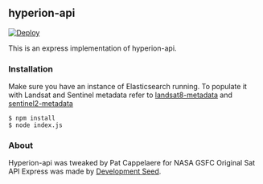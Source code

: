 ## hyperion-api

[![Deploy](https://www.herokucdn.com/deploy/button.svg)](https://heroku.com/deploy)

This is an express implementation of hyperion-api.
 
### Installation

Make sure you have an instance of Elasticsearch running. To populate it with Landsat and Sentinel metadata refer to [landsat8-metadata](https://github.com/sat-utils/landsat8-metadata) and [sentinel2-metadata](https://github.com/sat-utils/sentinel2-metadata)

    $ npm install
    $ node index.js

### About
Hyperion-api was tweaked by Pat Cappelaere for NASA GSFC
Original Sat API Express was made by [Development Seed](http://developmentseed.org).
